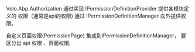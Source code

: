 ﻿Volo.Abp.Authorization
	通过实现 IPermissionDefinitionProvider 提供各模块定义的 权限（通常是api的权限)
	通过 IPermissionDefinitionManager 向外提供权限。

 自定义页面权限(PermissionPage) 集成到IPermissionDefinitionManager， 要区分出 api 权限 、页面权限, 